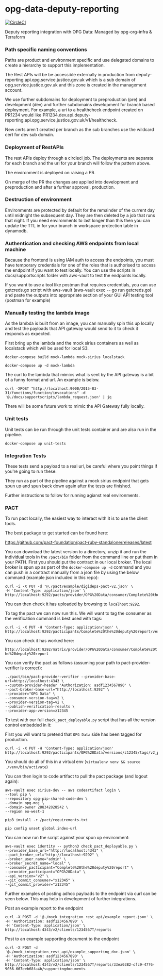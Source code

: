 # opg-data-deputy-reporting

[![CircleCI](https://circleci.com/gh/ministryofjustice/opg-data-deputy-reporting/tree/master.svg?style=svg)](https://circleci.com/gh/ministryofjustice/opg-data-deputy-reporting/tree/master)

Deputy reporting integration with OPG Data: Managed by opg-org-infra &amp; Terraform

### Path specific naming conventions

Paths are product and environment specific and use delegated domains to create a hierarchy
to support this implementation.

The Rest APIs will be be accessible externally in production from
deputy-reporting.api.opg.service.justice.gov.uk which is a
sub domain of opg.service.justice.gov.uk and this zone is created in the
management account.

We use further subdomains for deployment to preproduction (pre) and development (dev) and
further subdomains development for branch based deployment. For example, a uri to a
healthcheck endpoint created on PR1234 would like
PR1234.dev.api.deputy-reporting.api.opg.service.justice.gov.uk/v1/healthcheck.

New certs aren't created per branch as the sub branches use the wildcard cert for dev sub domain.

### Deployment of RestAPIs

The rest APIs deploy through a circleci job. The deployments are separate for each branch
and the uri for your branch will follow the pattern above.

The environment is deployed on raising a PR.

On merge of the PR the changes are applied into development and preproduction and after
a further approval, production.

### Destruction of environment

Environments are protected by default for the remainder of the current day until midnight the subsequent day.
They are then deleted by a job that runs that night. If you need environments to last longer than this then you can
update the TTL in for your branch in workspace protection table in dynamodb.

### Authentication and checking AWS endpoints from local machine

Because the frontend is using IAM auth to access the endpoints, you must have temporary
credentials for one of the roles that is authorised to access the endpoint if you want to
test locally. You can use the scripts in docs/supportscripts folder with aws-vault to test the
endpoints locally.

If you want to use a tool like postman that requires credentials, you can use getcreds.go script with
aws-vault (aws-vault exec <your-profile> -- go run getcreds.go) and paste the outputs into appropriate section
of your GUI API testing tool (postman for example)

### Manually testing the lambda image

As the lambda is built from an image, you can manually spin this up locally and test the payloads that API
gateway would send to it to check it responds as expected.

First bring up the lambda and the mock sirius containers as well as localstack which will be used for local S3.

```
docker-compose build mock-lambda mock-sirius localstack
```

```
docker-compose up -d mock-lambda
```

The curl to the lambda that mimics what is sent by the API gateway is a bit of a funny format and url.
An example is below.

```
curl -XPOST "http://localhost:9000/2015-03-31/functions/function/invocations" -d '@./docs/supportscripts/lambda_request.json' | jq
```

There will be some future work to mimic the API Gateway fully locally.

### Unit tests

Unit tests can be run through the unit tests container and are also run in the pipeline.

```
docker-compose up unit-tests
```

### Integration Tests

These tests send a payload to a real url, be careful where you point things if you're going to run these.

They run as part of the pipeline against a mock sirius endpoint that gets spun up and spun back down again
after the tests are finished.

Further instructions to follow for running agianst real environments.

### PACT

To run pact locally, the easiest way to interact with it is to use the client tools.

The best package to get started can be found here:

https://github.com/pact-foundation/pact-ruby-standalone/releases/latest

You can download the latest version to a directory, unzip it and run the individual tools
in the `/pact/bin` folder from the command line or put them in your PATH.
First you should put the contract in our local broker. The local broker is spun up as part
of the `docker-compose up -d` command and you can push in a contract manually from a json file
by using the below command (example json included in this repo):

```
curl -i -X PUT -d '@./pact/example/digideps-pact-v2.json' \
-H 'Content-Type: application/json' \
http://localhost:9292/pacts/provider/OPG%20Data/consumer/Complete%20the%20deputy%20report/version/x12345
```

You can then check it has uploaded by browsing to `localhost:9292`.

To tag the pact we can now run this. We will want to tag the consumer as
the verification command is best used with tags:

```
curl -i -X PUT -H 'Content-Type: application/json' \
http://localhost:9292/pacticipants/Complete%20the%20deputy%20report/versions/x12345/tags/v2
```

You can check it has worked here:

`http://localhost:9292/matrix/provider/OPG%20Data/consumer/Complete%20the%20deputy%20report`

You can verify the pact as follows (assuming your path to pact-provider-verifier is correct):

```
../pact/bin/pact-provider-verifier --provider-base-url=http://localhost:4343 \
--custom-provider-header 'Authorization: asdf1234567890' \
--pact-broker-base-url="http://localhost:9292" \
--provider="OPG Data" \
--consumer-version-tag=v2 \
--provider-version-tag=v2 \
--publish-verification-results \
--provider-app-version=z12345
```

To test with our full `check_pact_deployable.py` script that has all the version control embedded in it:

First you will want to pretend that `OPG Data` side has been tagged for production.

```
curl -i -X PUT -H 'Content-Type: application/json' http://localhost:9292/pacticipants/OPG%20Data/versions/z12345/tags/v2_production
```

You should do all of this in a virtual env (`virtualenv venv && source ./venv/bin/activate`)

You can then login to code artifact to pull the pact package (and logout again):

```
aws-vault exec sirius-dev -- aws codeartifact login \
--tool pip \
--repository opg-pip-shared-code-dev \
--domain opg-moj \
--domain-owner 288342028542 \
--region eu-west-1

pip3 install -r /pact/requirements.txt

pip config unset global.index-url
```

You can now run the script against your spun up environment:

```
aws-vault exec identity -- python3 check_pact_deployable.py \
--provider_base_url="http://localhost:4343" \
--pact_broker_url="http://localhost:9292" \
--broker_user_name="admin" \
--broker_secret_name="local" \
--consumer_pacticipant="Complete%20the%20deputy%20report" \
--provider_pacticipant="OPG%20Data" \
--api_version="v2" \
--git_commit_consumer="x12345" \
--git_commit_provider="z12345"
```

Further examples of posting adhoc payloads to the endpoint via curl can be seen below.
This may help in development of further integrations.

Post an example report to the endpoint

```
curl -X POST -d '@./mock_integration_rest_api/example_report.json' \
-H 'Authorization: asdf1234567890' \
-H 'Content-Type: application/json' \
http://localhost:4343/v2/clients/1234567T/reports
```

Post to an example supporting document to the endpoint

```
curl -X POST -d '@./mock_integration_rest_api/example_supporting_doc.json' \
-H 'Authorization: asdf1234567890' \
-H 'Content-Type: application/json' \
http://localhost:4343/v2/clients/1234567T/reports/33ea0382-cfc9-4776-9036-667eeb68fa4b/supportingdocuments
```
